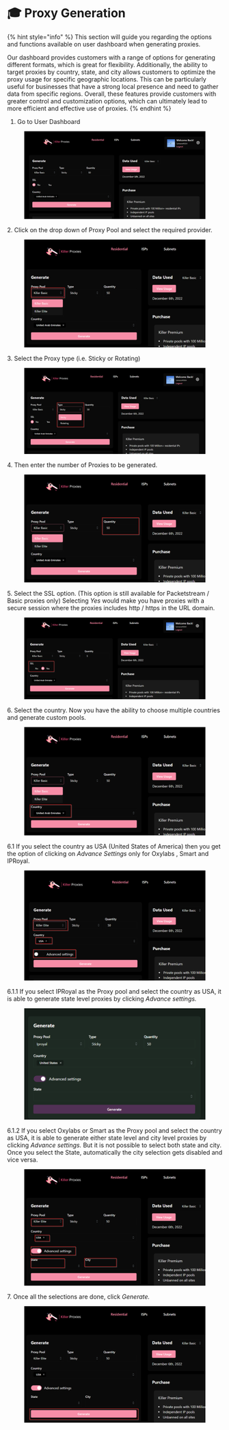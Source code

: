 # 🎓 Proxy Generation

{% hint style="info" %}
This section will guide you regarding the options and functions available on user dashboard when generating proxies.&#x20;

Our dashboard provides customers with a range of options for generating different formats, which is great for flexibility. Additionally, the ability to target proxies by country, state, and city allows customers to optimize the proxy usage for specific geographic locations. This can be particularly useful for businesses that have a strong local presence and need to gather data from specific regions. Overall, these features provide customers with greater control and customization options, which can ultimately lead to more efficient and effective use of proxies.
{% endhint %}

1. Go to User Dashboard

<figure><img src="../.gitbook/assets/1 (8).png" alt=""><figcaption></figcaption></figure>

2\. Click on the drop down of Proxy Pool and select the required provider.

<figure><img src="../.gitbook/assets/3 (5).png" alt=""><figcaption></figcaption></figure>

3\. Select the Proxy type (i.e. Sticky or Rotating)

<figure><img src="../.gitbook/assets/4 (4).png" alt=""><figcaption></figcaption></figure>

4\. Then enter the number of Proxies to be generated.

<figure><img src="../.gitbook/assets/5 (1).png" alt=""><figcaption></figcaption></figure>

5\. Select the SSL option. (This option is still available for Packetstream / Basic proxies only) Selecting _Yes_ would make you have proxies with a secure session where the proxies includes http / https in the URL domain.

<figure><img src="../.gitbook/assets/6 (5).png" alt=""><figcaption></figcaption></figure>

6\. Select the country. Now you have the ability to choose multiple countries and generate custom pools.

<figure><img src="../.gitbook/assets/7 (3).png" alt=""><figcaption></figcaption></figure>

6.1 If you select the country as USA (United States of America) then you get the option of clicking on _Advance Settings_ only for Oxylabs , Smart and IPRoyal.&#x20;

<figure><img src="../.gitbook/assets/8 (2).png" alt=""><figcaption></figcaption></figure>

6.1.1 If you select IPRoyal as the Proxy pool and select the country as USA, it is able to generate state level proxies by clicking _Advance settings._

<figure><img src="../.gitbook/assets/9.png" alt=""><figcaption></figcaption></figure>

6.1.2 If you select Oxylabs or Smart as the Proxy pool and select the country as USA, it is able to generate either state level and city level proxies by clicking _Advance settings._ But it is not possible to select both state and city. Once you select the State, automatically the city selection gets disabled and vice versa.

<figure><img src="../.gitbook/assets/10.png" alt=""><figcaption></figcaption></figure>

7\. Once all the selections are done, click _Generate._

<figure><img src="../.gitbook/assets/11.png" alt=""><figcaption></figcaption></figure>
